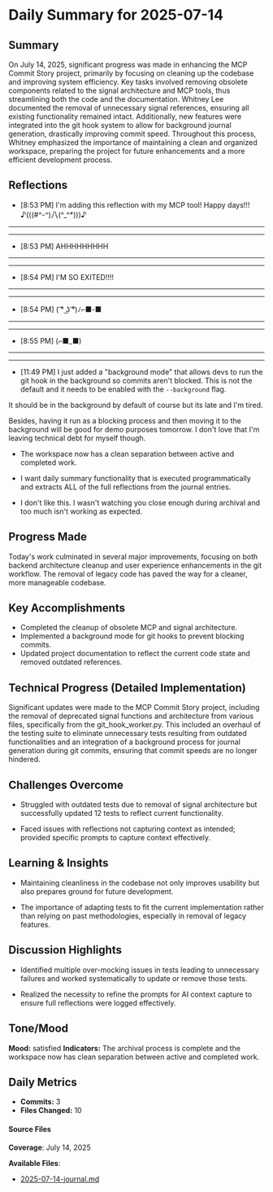 # Daily Summary for 2025-07-14

## Summary
On July 14, 2025, significant progress was made in enhancing the MCP Commit Story project, primarily by focusing on cleaning up the codebase and improving system efficiency. Key tasks involved removing obsolete components related to the signal architecture and MCP tools, thus streamlining both the code and the documentation. Whitney Lee documented the removal of unnecessary signal references, ensuring all existing functionality remained intact. Additionally, new features were integrated into the git hook system to allow for background journal generation, drastically improving commit speed. Throughout this process, Whitney emphasized the importance of maintaining a clean and organized workspace, preparing the project for future enhancements and a more efficient development process.

## Reflections

- [8:53 PM] I'm adding this reflection with my MCP tool! Happy days!!!
♪(((#^-^)八(^_^*)))♪
---


____

- [8:53 PM] AHHHHHHHHH
---


____

- [8:54 PM] I'M SO EXITED!!!!
---


____

- [8:54 PM] ( ͡° ͜ʖ ͡°)ﾉ⌐■-■
---


____

- [8:55 PM] (⌐■_■)
---

____

- [11:49 PM] I just added a "background mode" that allows devs to run the git hook in the background so commits aren't blocked. This is not the default and it needs to be enabled with the `--background` flag.

It should be in the background by default of course but its late and I'm tired.

Besides, having it run as a blocking process and then moving it to the background will be good for demo purposes tomorrow. I don't love that I'm leaving technical debt for myself though.

- The workspace now has a clean separation between active and completed work.

- I want daily summary functionality that is executed programmatically and extracts ALL of the full reflections from the journal entries.

- I don't like this. I wasn't watching you close enough during archival and too much isn't working as expected.

## Progress Made
Today's work culminated in several major improvements, focusing on both backend architecture cleanup and user experience enhancements in the git workflow. The removal of legacy code has paved the way for a cleaner, more manageable codebase.

## Key Accomplishments

- Completed the cleanup of obsolete MCP and signal architecture.
- Implemented a background mode for git hooks to prevent blocking commits.
- Updated project documentation to reflect the current code state and removed outdated references.

## Technical Progress (Detailed Implementation)
Significant updates were made to the MCP Commit Story project, including the removal of deprecated signal functions and architecture from various files, specifically from the git_hook_worker.py. This included an overhaul of the testing suite to eliminate unnecessary tests resulting from outdated functionalities and an integration of a background process for journal generation during git commits, ensuring that commit speeds are no longer hindered.

## Challenges Overcome

- Struggled with outdated tests due to removal of signal architecture but successfully updated 12 tests to reflect current functionality.

- Faced issues with reflections not capturing context as intended; provided specific prompts to capture context effectively.

## Learning & Insights

- Maintaining cleanliness in the codebase not only improves usability but also prepares ground for future development.

- The importance of adapting tests to fit the current implementation rather than relying on past methodologies, especially in removal of legacy features.

## Discussion Highlights

- Identified multiple over-mocking issues in tests leading to unnecessary failures and worked systematically to update or remove those tests.

- Realized the necessity to refine the prompts for AI context capture to ensure full reflections were logged effectively.

## Tone/Mood
**Mood:** satisfied
**Indicators:** The archival process is complete and the workspace now has clean separation between active and completed work.

## Daily Metrics

- **Commits:** 3
- **Files Changed:** 10

#### Source Files

**Coverage**: July 14, 2025

**Available Files**:
- [2025-07-14-journal.md](daily/2025-07-14-journal.md)
